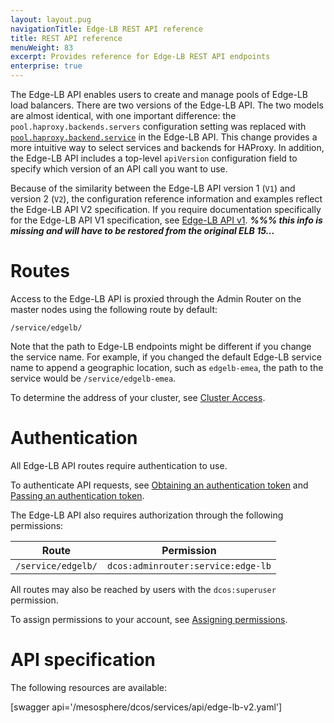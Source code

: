 ```yaml
---
layout: layout.pug
navigationTitle: Edge-LB REST API reference
title: REST API reference
menuWeight: 83
excerpt: Provides reference for Edge-LB REST API endpoints
enterprise: true
---
```


The Edge-LB API enables users to create and manage pools of Edge-LB load balancers. There are two versions of the Edge-LB API. The two models are almost identical, with one important difference: the `pool.haproxy.backends.servers` configuration setting was replaced with [`pool.haproxy.backend.service`](/mesosphere/dcos/services/edge-lb/1.5/reference/pool-configuration-reference/#poolhaproxybackendservice) in the Edge-LB API. This change provides a more intuitive way to select services and backends for HAProxy. In addition, the Edge-LB API includes a top-level `apiVersion` configuration field to specify which version of an API call you want to use.

Because of the similarity between the Edge-LB API version 1 (`V1`) and version 2 (`V2`), the configuration reference information and examples reflect the Edge-LB API V2 specification. If you require documentation specifically for the Edge-LB API V1 specification, see [Edge-LB API v1](/mesosphere/dcos/services/edge-lb/1.5/reference/v1-reference/#api-v1).  ***%%% this info is missing and will have to be restored from the original ELB 15...***

# Routes

Access to the Edge-LB API is proxied through the Admin Router on the master nodes using the following route by default:

```
/service/edgelb/
```

Note that the path to Edge-LB endpoints might be different if you change the service name. For example, if you changed the default Edge-LB service name to append a geographic location, such as `edgelb-emea`, the path to the service would be `/service/edgelb-emea`.

To determine the address of your cluster, see [Cluster Access](/mesosphere/dcos/2.0/api/access/).

# Authentication
All Edge-LB API routes require authentication to use.

To authenticate API requests, see [Obtaining an authentication token](/mesosphere/dcos/2.0/security/ent/iam-api/#obtaining-an-authentication-token) and [Passing an authentication token](/mesosphere/dcos/2.0/security/ent/iam-api/#passing-an-authentication-token).

The Edge-LB API also requires authorization through the following permissions:

| Route | Permission |
|-------|----------|
| `/service/edgelb/` | `dcos:adminrouter:service:edge-lb` |

All routes may also be reached by users with the `dcos:superuser` permission.

To assign permissions to your account, see [Assigning permissions](/mesosphere/dcos/2.0/security/ent/perms-reference/).

# API specification

The following resources are available:

[swagger api='/mesosphere/dcos/services/api/edge-lb-v2.yaml']
